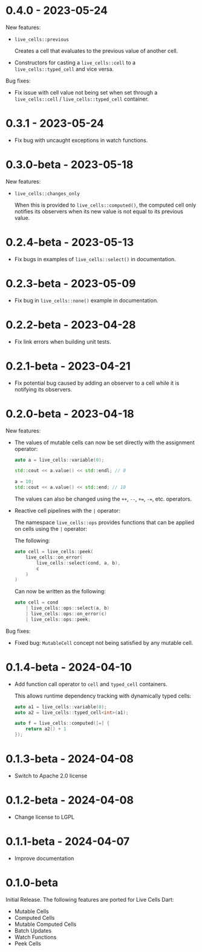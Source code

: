 # 0.4.0 - 2023-05-24

New features:

* `live_cells::previous`

  Creates a cell that evaluates to the previous value of another cell.
  
* Constructors for casting a `live_cells::cell` to a
  `live_cells::typed_cell` and vice versa.
  
Bug fixes:

* Fix issue with cell value not being set when set through a
  `live_cells::cell` / `live_cells::typed_cell` container.

# 0.3.1 - 2023-05-24

* Fix bug with uncaught exceptions in watch functions.

# 0.3.0-beta - 2023-05-18

New features:

* `live_cells::changes_only`
  
  When this is provided to `live_cells::computed()`, the computed cell
  only notifies its observers when its new value is not equal to its
  previous value.

# 0.2.4-beta - 2023-05-13

* Fix bugs in examples of `live_cells::select()` in documentation.

# 0.2.3-beta - 2023-05-09

* Fix bug in `live_cells::none()` example in documentation.

# 0.2.2-beta - 2023-04-28

* Fix link errors when building unit tests.

# 0.2.1-beta - 2023-04-21

* Fix potential bug caused by adding an observer to a cell while it is
  notifying its observers.

# 0.2.0-beta - 2023-04-18

New features:

* The values of mutable cells can now be set directly with the
  assignment operator:
  
  ```cpp
  auto a = live_cells::variable(0);
  
  std::cout << a.value() << std::endl; // 0
  
  a = 10;
  std::cout << a.value() << std::end; // 10
  ```
  
  The values can also be changed using the `++`, `--`, `+=`, `-=`,
  etc. operators.
  
* Reactive cell pipelines with the `|` operator:

  The namespace `live_cells::ops` provides functions that can be
  applied on cells using the `|` operator:
  
  The following:
  
  ```cpp
  auto cell = live_cells::peek(
      live_cells::on_error(
          live_cells::select(cond, a, b),
          c
      )
  )
  ```
  
  Can now be written as the following:
  
  ```cpp
  auto cell = cond
      | live_cells::ops::select(a, b)
      | live_cells::ops::on_error(c)
      | live_cells::ops::peek;
  ```
  
Bug fixes:

* Fixed bug: `MutableCell` concept not being satisfied by any mutable
  cell.

# 0.1.4-beta - 2024-04-10

* Add function call operator to `cell` and `typed_cell` containers.
  
  This allows runtime dependency tracking with dynamically typed
  cells:
  
  ```cpp
  auto a1 = live_cells::variable(0);
  auto a2 = live_cells::typed_cell<int>(a1);
  
  auto f = live_cells::computed([=] {
      return a2() + 1
  });
  ```

# 0.1.3-beta - 2024-04-08

* Switch to Apache 2.0 license

# 0.1.2-beta - 2024-04-08

* Change license to LGPL

# 0.1.1-beta - 2024-04-07

* Improve documentation

# 0.1.0-beta

Initial Release. The following features are ported for Live Cells
Dart:

* Mutable Cells
* Computed Cells
* Mutable Computed Cells
* Batch Updates
* Watch Functions
* Peek Cells
